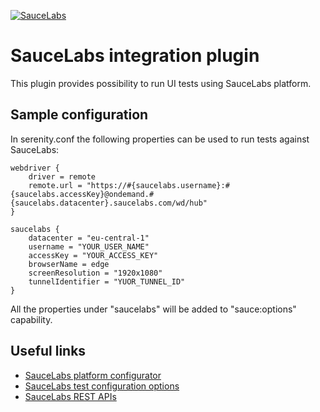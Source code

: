 [![SauceLabs](https://saucelabs.com/images/logo-saucelabs.png)](https://saucelabs.com)

# SauceLabs integration plugin

This plugin provides possibility to run UI tests using SauceLabs platform.

## Sample configuration

In serenity.conf the following properties can be used to run tests against SauceLabs:

```
webdriver {
    driver = remote
    remote.url = "https://#{saucelabs.username}:#{saucelabs.accessKey}@ondemand.#{saucelabs.datacenter}.saucelabs.com/wd/hub"
}

saucelabs {
    datacenter = "eu-central-1"
    username = "YOUR_USER_NAME"
    accessKey = "YOUR_ACCESS_KEY"
    browserName = edge
    screenResolution = "1920x1080"
    tunnelIdentifier = "YUOR_TUNNEL_ID"
}
```

All the properties under "saucelabs" will be added to "sauce:options" capability.

## Useful links

* [SauceLabs platform configurator](https://saucelabs.com/platform/platform-configurator)
* [SauceLabs test configuration options](https://docs.saucelabs.com/dev/test-configuration-options/index.html)
* [SauceLabs REST APIs](https://docs.saucelabs.com/dev/api/index.html)
